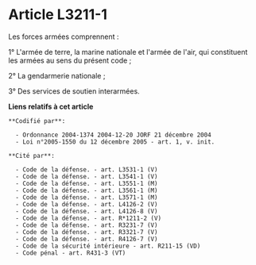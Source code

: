 # Article L3211-1

Les forces armées comprennent :

1° L'armée de terre, la marine nationale et l'armée de l'air, qui constituent les armées au sens du présent code ;

2° La gendarmerie nationale ;

3° Des services de soutien interarmées.

**Liens relatifs à cet article**

	**Codifié par**:

	  - Ordonnance 2004-1374 2004-12-20 JORF 21 décembre 2004
	  - Loi n°2005-1550 du 12 décembre 2005 - art. 1, v. init.

	**Cité par**:

	  - Code de la défense. - art. L3531-1 (V)
	  - Code de la défense. - art. L3541-1 (V)
	  - Code de la défense. - art. L3551-1 (M)
	  - Code de la défense. - art. L3561-1 (M)
	  - Code de la défense. - art. L3571-1 (M)
	  - Code de la défense. - art. L4126-2 (V)
	  - Code de la défense. - art. L4126-8 (V)
	  - Code de la défense. - art. R*1211-2 (V)
	  - Code de la défense. - art. R3231-7 (V)
	  - Code de la défense. - art. R3321-7 (V)
	  - Code de la défense. - art. R4126-7 (V)
	  - Code de la sécurité intérieure - art. R211-15 (VD)
	  - Code pénal - art. R431-3 (VT)

